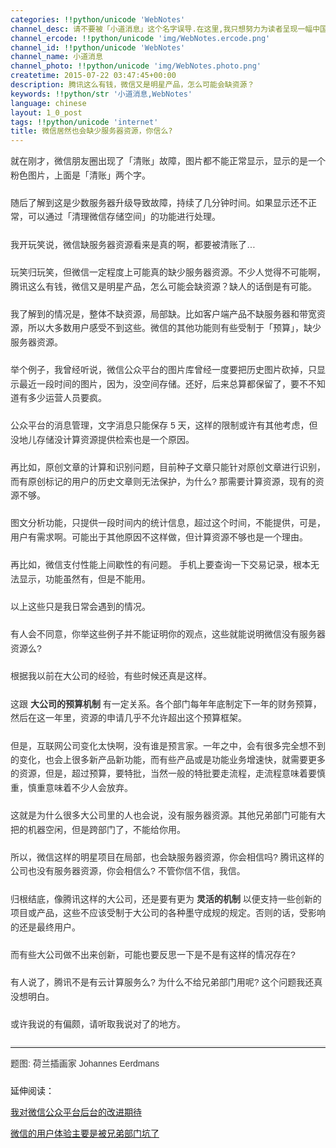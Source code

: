 ```yaml
---
categories: !!python/unicode 'WebNotes'
channel_desc: 请不要被「小道消息」这个名字误导.在这里,我只想努力为读者呈现一幅中国互联网的清明上河图.
channel_ercode: !!python/unicode 'img/WebNotes.ercode.png'
channel_id: !!python/unicode 'WebNotes'
channel_name: 小道消息
channel_photo: !!python/unicode 'img/WebNotes.photo.png'
createtime: 2015-07-22 03:47:45+00:00
description: 腾讯这么有钱，微信又是明星产品，怎么可能会缺资源？
keywords: !!python/str '小道消息,WebNotes'
language: chinese
layout: 1_0_post
tags: !!python/unicode 'internet'
title: 微信居然也会缺少服务器资源，你信么?
---
```

<div class="rich_media_content" id="js_content">
<p style="font-family: Avenir, sans-serif; line-height: 1.6em; border: 0px; margin-top: 2px; margin-bottom: 22px; padding: 0px; outline: 0px; color: rgb(51, 51, 51); white-space: normal;">
         就在刚才，微信朋友圈出现了「清账」故障，图片都不能正常显示，显示的是一个粉色图片，上面是「清账」两个字。
        </p>
<p style="font-family: Avenir, sans-serif; line-height: 1.6em; border: 0px; margin-top: 2px; margin-bottom: 22px; padding: 0px; outline: 0px; color: rgb(51, 51, 51); white-space: normal;">
         随后了解到这是少数服务器升级导致故障，持续了几分钟时间。如果显示还不正常，可以通过「清理微信存储空间」的功能进行处理。
        </p>
<p style="font-family: Avenir, sans-serif; line-height: 1.6em; border: 0px; margin-top: 2px; margin-bottom: 22px; padding: 0px; outline: 0px; color: rgb(51, 51, 51); white-space: normal;">
         我开玩笑说，微信缺服务器资源看来是真的啊，都要被清账了…
        </p>
<p style="font-family: Avenir, sans-serif; line-height: 1.6em; border: 0px; margin-top: 2px; margin-bottom: 22px; padding: 0px; outline: 0px; color: rgb(51, 51, 51); white-space: normal;">
         玩笑归玩笑，但微信一定程度上可能真的缺少服务器资源。不少人觉得不可能啊，腾讯这么有钱，微信又是明星产品，怎么可能会缺资源？缺人的话倒是有可能。
        </p>
<p style="font-family: Avenir, sans-serif; line-height: 1.6em; border: 0px; margin-top: 2px; margin-bottom: 22px; padding: 0px; outline: 0px; color: rgb(51, 51, 51); white-space: normal;">
         我了解到的情况是，整体不缺资源，局部缺。比如客户端产品不缺服务器和带宽资源，所以大多数用户感受不到这些。微信的其他功能则有些受制于「预算」，缺少服务器资源。
        </p>
<p style="font-family: Avenir, sans-serif; line-height: 1.6em; border: 0px; margin-top: 2px; margin-bottom: 22px; padding: 0px; outline: 0px; color: rgb(51, 51, 51); white-space: normal;">
         举个例子，我曾经听说，微信公众平台的图片库曾经一度要把历史图片砍掉，只显示最近一段时间的图片，因为，没空间存储。还好，后来总算都保留了，要不不知道有多少运营人员要疯。
        </p>
<p style="font-family: Avenir, sans-serif; line-height: 1.6em; border: 0px; margin-top: 2px; margin-bottom: 22px; padding: 0px; outline: 0px; color: rgb(51, 51, 51); white-space: normal;">
         公众平台的消息管理，文字消息只能保存 5 天，这样的限制或许有其他考虑，但没地儿存储没计算资源提供检索也是一个原因。
        </p>
<p style="font-family: Avenir, sans-serif; line-height: 1.6em; border: 0px; margin-top: 2px; margin-bottom: 22px; padding: 0px; outline: 0px; color: rgb(51, 51, 51); white-space: normal;">
         再比如，原创文章的计算和识别问题，目前种子文章只能针对原创文章进行识别，而有原创标记的用户的历史文章则无法保护，为什么? 那需要计算资源，现有的资源不够。
        </p>
<p style="font-family: Avenir, sans-serif; line-height: 1.6em; border: 0px; margin-top: 2px; margin-bottom: 22px; padding: 0px; outline: 0px; color: rgb(51, 51, 51); white-space: normal;">
         图文分析功能，只提供一段时间内的统计信息，超过这个时间，不能提供，可是，用户有需求啊。可能出于其他原因不这样做，但计算资源不够也是一个理由。
        </p>
<p style="font-family: Avenir, sans-serif; line-height: 1.6em; border: 0px; margin-top: 2px; margin-bottom: 22px; padding: 0px; outline: 0px; color: rgb(51, 51, 51); white-space: normal;">
         再比如，微信支付性能上间歇性的有问题。 手机上要查询一下交易记录，根本无法显示，功能虽然有，但是不能用。
        </p>
<p style="font-family: Avenir, sans-serif; line-height: 1.6em; border: 0px; margin-top: 2px; margin-bottom: 22px; padding: 0px; outline: 0px; color: rgb(51, 51, 51); white-space: normal;">
         以上这些只是我日常会遇到的情况。
        </p>
<p style="font-family: Avenir, sans-serif; line-height: 1.6em; border: 0px; margin-top: 2px; margin-bottom: 22px; padding: 0px; outline: 0px; color: rgb(51, 51, 51); white-space: normal;">
         有人会不同意，你举这些例子并不能证明你的观点，这些就能说明微信没有服务器资源么?
        </p>
<p style="font-family: Avenir, sans-serif; line-height: 1.6em; border: 0px; margin-top: 2px; margin-bottom: 22px; padding: 0px; outline: 0px; color: rgb(51, 51, 51); white-space: normal;">
         根据我以前在大公司的经验，有些时候还真是这样。
        </p>
<p style="font-family: Avenir, sans-serif; line-height: 1.6em; border: 0px; margin-top: 2px; margin-bottom: 22px; padding: 0px; outline: 0px; color: rgb(51, 51, 51); white-space: normal;">
         这跟
         <strong>
          大公司的预算机制
         </strong>
         有一定关系。各个部门每年年底制定下一年的财务预算，然后在这一年里，资源的申请几乎不允许超出这个预算框架。
        </p>
<p style="font-family: Avenir, sans-serif; line-height: 1.6em; border: 0px; margin-top: 2px; margin-bottom: 22px; padding: 0px; outline: 0px; color: rgb(51, 51, 51); white-space: normal;">
         但是，互联网公司变化太快啊，没有谁是预言家。一年之中，会有很多完全想不到的变化，也会上很多新产品新功能，而有些产品或是功能业务增速快，就需要更多的资源，但是，超过预算，要特批，当然一般的特批要走流程，走流程意味着要慎重，慎重意味着不少人会放弃。
        </p>
<p style="font-family: Avenir, sans-serif; line-height: 1.6em; border: 0px; margin-top: 2px; margin-bottom: 22px; padding: 0px; outline: 0px; color: rgb(51, 51, 51); white-space: normal;">
         这就是为什么很多大公司里的人也会说，没有服务器资源。其他兄弟部门可能有大把的机器空闲，但是跨部门了，不能给你用。
        </p>
<p style="font-family: Avenir, sans-serif; line-height: 1.6em; border: 0px; margin-top: 2px; margin-bottom: 22px; padding: 0px; outline: 0px; color: rgb(51, 51, 51); white-space: normal;">
         所以，微信这样的明星项目在局部，也会缺服务器资源，你会相信吗? 腾讯这样的公司也没有服务器资源，你会相信么? 不管你信不信，我信。
        </p>
<p style="font-family: Avenir, sans-serif; line-height: 1.6em; border: 0px; margin-top: 2px; margin-bottom: 22px; padding: 0px; outline: 0px; color: rgb(51, 51, 51); white-space: normal;">
         归根结底，像腾讯这样的大公司，还是要有更为
         <strong>
          灵活的机制
         </strong>
         以便支持一些创新的项目或产品，这些不应该受制于大公司的各种墨守成规的规定。否则的话，受影响的还是最终用户。
        </p>
<p style="font-family: Avenir, sans-serif; line-height: 1.6em; border: 0px; margin-top: 2px; margin-bottom: 22px; padding: 0px; outline: 0px; color: rgb(51, 51, 51); white-space: normal;">
         而有些大公司做不出来创新，可能也要反思一下是不是有这样的情况存在?
        </p>
<p style="font-family: Avenir, sans-serif; line-height: 1.6em; border: 0px; margin-top: 2px; margin-bottom: 22px; padding: 0px; outline: 0px; color: rgb(51, 51, 51); white-space: normal;">
         有人说了，腾讯不是有云计算服务么? 为什么不给兄弟部门用呢? 这个问题我还真没想明白。
        </p>
<p style="font-family: Avenir, sans-serif; line-height: 1.6em; border: 0px; margin-top: 2px; margin-bottom: 22px; padding: 0px; outline: 0px; color: rgb(51, 51, 51); white-space: normal;">
         或许我说的有偏颇，请听取我说对了的地方。
        </p>
<hr style="font-family: Avenir, sans-serif; line-height: 1.6em; border-right-width: 0px; border-bottom-width: 0px; border-left-width: 0px; border-top-style: solid; border-top-color: rgb(234, 234, 234); height: 1px; margin: 1em 0px; padding: 0px; color: rgb(51, 51, 51); white-space: normal;"/>
<p style="font-family: Avenir, sans-serif; line-height: 1.6em; border: 0px; margin-top: 2px; margin-bottom: 22px; padding: 0px; outline: 0px; color: rgb(51, 51, 51); white-space: normal;">
         题图: 荷兰插画家 Johannes Eerdmans
        </p>
<p>
         延伸阅读：
        </p>
<p>
<a data_ue_src="http://mp.weixin.qq.com/s?__biz=MjM5ODIyMTE0MA==&amp;mid=206575562&amp;idx=1&amp;sn=ef26248698d5a527ad612439ebdae188&amp;scene=21#wechat_redirect" href="http://mp.weixin.qq.com/s?__biz=MjM5ODIyMTE0MA==&amp;mid=206575562&amp;idx=1&amp;sn=ef26248698d5a527ad612439ebdae188&amp;scene=21#wechat_redirect" target="_blank">
          我对微信公众平台后台的改进期待
         </a>
<br/>
</p>
<p>
<a data_ue_src="http://mp.weixin.qq.com/s?__biz=MjM5ODIyMTE0MA==&amp;mid=209358968&amp;idx=1&amp;sn=60124af79a8ebee942d723647c23a488&amp;scene=21#wechat_redirect" href="http://mp.weixin.qq.com/s?__biz=MjM5ODIyMTE0MA==&amp;mid=209358968&amp;idx=1&amp;sn=60124af79a8ebee942d723647c23a488&amp;scene=21#wechat_redirect" target="_blank">
          微信的用户体验主要是被兄弟部门坑了
         </a>
<br/>
</p>
</div>